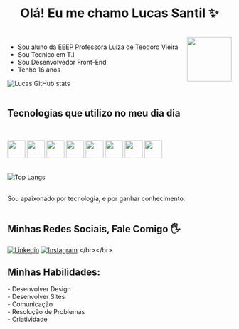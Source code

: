 <h1 align="center">Olá! Eu me chamo Lucas Santil ✨</h1>
</br>
 <img align="right" style="width: 100px" src="https://media.tenor.com/yml8kcn3l6QAAAAM/ayanokoji.gif" />
 
- Sou aluno da EEEP Professora Luiza de Teodoro Vieira
- Sou Tecnico em T.I
- Sou Desenvolvedor Front-End
- Tenho 16 anos

![Lucas GitHub stats](https://github-readme-stats.vercel.app/api?username=Lucas-byte-python&show_icons=true&theme=cobalt)
</br></br>
<h2 align="left"> Tecnologias que utilizo no meu dia dia </h2>
</br>

  <img style="width: 40px" src="https://cdn.jsdelivr.net/gh/devicons/devicon@latest/icons/html5/html5-original.svg" />  <img  style="width: 40px" src="https://cdn.jsdelivr.net/gh/devicons/devicon@latest/icons/css3/css3-original.svg" /> <img  style="width: 40px" src="https://cdn.jsdelivr.net/gh/devicons/devicon@latest/icons/javascript/javascript-original.svg" /> <img style="width: 40px" src="https://cdn.jsdelivr.net/gh/devicons/devicon@latest/icons/python/python-original.svg" /> <img  style="width: 40px" src="https://cdn.jsdelivr.net/gh/devicons/devicon@latest/icons/java/java-original.svg" /> <img style="width: 40px" src="https://cdn.jsdelivr.net/gh/devicons/devicon@latest/icons/nodejs/nodejs-original.svg" /> <img style="width: 40px" src="https://cdn.jsdelivr.net/gh/devicons/devicon@latest/icons/react/react-original.svg" /> <img style="width: 40px" src="https://cdn.jsdelivr.net/gh/devicons/devicon@latest/icons/bootstrap/bootstrap-original.svg" />
</br></br>

[![Top Langs](https://github-readme-stats.vercel.app/api/top-langs/?username=Lucas-byte-python&layout=donut)](https://github.com/Lucas-byte-python/github-readme-stats)
</br></br>

Sou apaixonado por tecnologia, e por ganhar conhecimento.
</br></br>

<h2>Minhas Redes Sociais, Fale Comigo 🖐️</h2>

[![Linkedin](https://img.shields.io/badge/LinkedIn-0077B5?style=for-the-badge&logo=linkedin&logoColor=white)](https://www.linkedin.com/in/lucas-de-sousa-santil-1ab7ab2b3/)
[![Instagram](https://img.shields.io/badge/Instagram-E4405F?style=for-the-badge&logo=instagram&logoColor=white)]([https://www.linkedin.com/in/lucas-de-sousa-santil-1ab7ab2b3/](https://www.instagram.com/lucas.s_tec.info/))
</br></br>

<h2>Minhas Habilidades:</h2>
- Desenvolver Design<br/>
- Desenvolver Sites<br/>
- Comunicação<br/>
- Resolução de Problemas<br/>
- Criatividade<br/>

